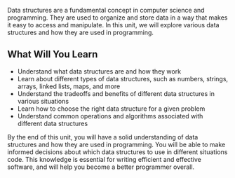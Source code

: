 Data structures are a fundamental concept in computer science and programming. They are used to organize and store data in a way that makes it easy to access and manipulate. In this unit, we will explore various data structures and how they are used in programming.

## What Will You Learn

- Understand what data structures are and how they work
- Learn about different types of data structures, such as numbers, strings, arrays, linked lists, maps, and more
- Understand the tradeoffs and benefits of different data structures in various situations
- Learn how to choose the right data structure for a given problem
- Understand common operations and algorithms associated with different data structures

By the end of this unit, you will have a solid understanding of data structures and how they are used in programming. You will be able to make informed decisions about which data structures to use in different situations code. This knowledge is essential for writing efficient and effective software, and will help you become a better programmer overall.